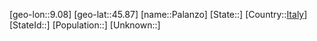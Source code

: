﻿---
location: [45.87,9.08]
type: City
tags:
- geo/City


SpocWebEntityId: 33220
isDeleted: false
confidential: public

---
[geo-lon::9.08]
[geo-lat::45.87]
[name::Palanzo]
[State::]
[Country::[Italy](geo/Continent/Europe/Italy.md)]
[StateId::]
[Population::]
[Unknown::]

